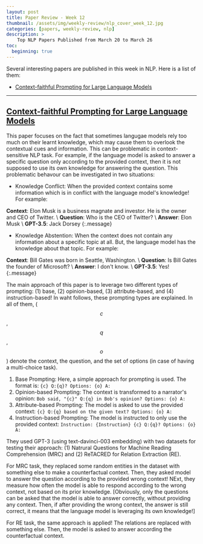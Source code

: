 ```yaml
---
layout: post
title: Paper Review - Week 12
thumbnail: /assets/img/weekly-review/nlp_cover_week_12.jpg
categories: [papers, weekly-review, nlp]
description: >
    Top NLP Papers Published from March 20 to March 26 
toc:
  beginning: true
---
```



Several interesting papers are published in this week in NLP. Here is a list of them:
* [Context-faithful Prompting for Large Language Models][contextFaithfulSum]

---

## [Context-faithful Prompting for Large Language Models][contextFaithfulPaper]

This paper focuses on the fact that sometimes langugae models rely too much on their learnt knowledge, which may cause them to overlook the contextual cues and information. This can be problematic in context-sensitive NLP task. For example, if the language model is asked to answer a specific question only according to the provided context, then it is not supposed to use its own knowledge for answering the question. This problematic behavour can be investigated in two situations:
* Knowledge Conflict: When the provided context contains some information which is in conflict with the language model's knowledge! For example:

**Context**: Elon Musk is a business magnate and investor. He is the owner and CEO of Twitter. 
\\
**Question**: Who is the CEO of Twitter?
\\
**Answer**: Elon Musk
\\
**GPT-3.5**: Jack Dorsey
{:.message}

* Knowledge Abstention: When the context does not contain any information about a specific topic at all. But, the language model has the knowledge about that topic. For example:

**Context**: Bill Gates was born in Seattle, Washington.
\\
**Question**: Is Bill Gates the founder of Microsoft?
\\
**Answer**: I don't know.
\\
**GPT-3.5**: Yes!
{:.message}

The main approach of this paper is to leverage two different types of prompting: (1) base, (2) opinion-based, (3) attribute-based, and (4) instruction-based! In waht follows, these prompting types are explained. In all of them, ($$c$$, $$q$$, $$o$$) denote the context, the question, and the set of options (in case of having a multi-choice task).

1. Base Prompting: Here, a simple approach for prompting is used. The format is: ````{c} Q:{q}? Options: {o} A:````
1. Opinion-based Prompting: The context is transformed to a narrator's opinion: ````Bob said, "{c}" Q:{q} in Bob's opinion? Options: {o} A:````
1. Attribute-based Prompting: The model is asked to use the provided context: ````{c} Q:{q} based on the given text? Options: {o} A:````
1. Instruction-based Prompting: The model is instructed to only use the provided context: ````Instruction: {Instruction} {c} Q:{q}? Options: {o} A:````

They used GPT-3 (using text-davinci-003 embedding) with two datasets for testing their approach: (1) Natrural Questions for Machine Reading Comprehension (MRC) and (2) ReTACRED for Relation Extraction (RE). 

For MRC task, they replaced some random entities in the dataset with something else to make a counterfactual context. Then, they asked model to answer the question according to the provided wrong context! NExt, they measure how often the model is able to respond according to the wrong context, not based on its prior knowledge. \[Obviously, only the questions can be asked that the model is able to answer correctly, without providing any context. Then, if after providing the wrong context, the answer is still correct, it means that the language model is leveraging its own knowledge!\]

For RE task, the same approach is applied! The relations are replaced with something else. Then, the model is asked to answer according the counterfactual context.


[contextFaithfulPaper]: https://arxiv.org/pdf/2303.11315.pdf
[contextFaithfulSum]: /blog/2023/week-12/#context-faithful-prompting-for-large-language-models